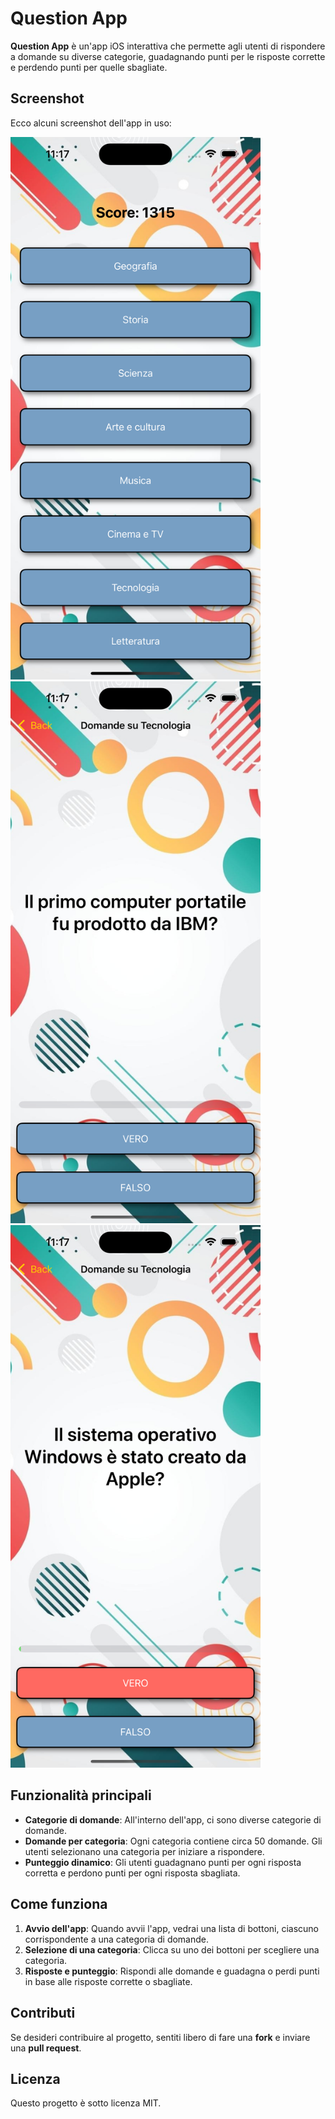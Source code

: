 # Question App

**Question App** è un'app iOS interattiva che permette agli utenti di rispondere a domande su diverse categorie, guadagnando punti per le risposte corrette e perdendo punti per quelle sbagliate.

## Screenshot

Ecco alcuni screenshot dell'app in uso:

<img src="Question%20App/images/home.png" width="400" />
<img src="Question%20App/images/question.png" width="400" />
<img src="Question%20App/images/questionError.png" width="400" />

## Funzionalità principali

- **Categorie di domande**: All'interno dell'app, ci sono diverse categorie di domande.
- **Domande per categoria**: Ogni categoria contiene circa 50 domande. Gli utenti selezionano una categoria per iniziare a rispondere.
- **Punteggio dinamico**: Gli utenti guadagnano punti per ogni risposta corretta e perdono punti per ogni risposta sbagliata.

## Come funziona

1. **Avvio dell'app**: Quando avvii l'app, vedrai una lista di bottoni, ciascuno corrispondente a una categoria di domande.
2. **Selezione di una categoria**: Clicca su uno dei bottoni per scegliere una categoria.
3. **Risposte e punteggio**: Rispondi alle domande e guadagna o perdi punti in base alle risposte corrette o sbagliate.

## Contributi

Se desideri contribuire al progetto, sentiti libero di fare una **fork** e inviare una **pull request**.

## Licenza

Questo progetto è sotto licenza MIT.
